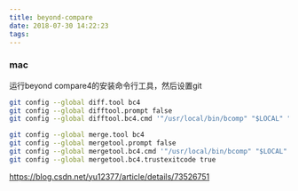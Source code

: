 ```yaml
---
title: beyond-compare
date: 2018-07-30 14:22:23
tags:
---
```

### mac
运行beyond compare4的安装命令行工具，然后设置git

``` bash
git config --global diff.tool bc4
git config --global difftool.prompt false
git config --global difftool.bc4.cmd '"/usr/local/bin/bcomp" "$LOCAL" "$REMOTE"'

git config --global merge.tool bc4
git config --global mergetool.prompt false
git config --global mergetool.bc4.cmd '"/usr/local/bin/bcomp" "$LOCAL" "$REMOTE" "$BASE" "$MERGED"'
git config --global mergetool.bc4.trustexitcode true
```

https://blog.csdn.net/yu12377/article/details/73526751

<!-- more -->